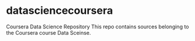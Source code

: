 # datasciencecoursera
Coursera Data Science Repository
This repo contains sources belonging to the Coursera course Data Sceinse.
